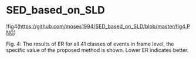 # SED_based_on_SLD

!fig4(https://github.com/moses1994/SED_based_on_SLD/blob/master/fig4.PNG)

Fig. 4: The results of ER for all 41 classes of events in frame level, the specific value of the proposed method is shown. Lower ER indicates better.
